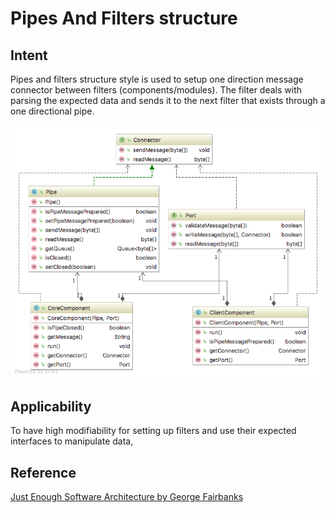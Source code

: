 # Pipes And Filters structure

## Intent
Pipes and filters structure style is used to setup one direction message connector between filters (components/modules).
The filter deals with parsing the expected data and sends it to the next filter that exists through a one directional 
pipe. 

![alt text](./doc/views/pipefilters.png "Pipe And Filters")

## Applicability
To have high modifiability for setting up filters and use their expected interfaces to manipulate data,

## Reference
[Just Enough Software Architecture by George Fairbanks](https://www.amazon.com/Just-Enough-Software-Architecture-Risk-Driven/dp/0984618104/)